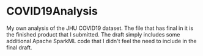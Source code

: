 # COVID19Analysis
My own analysis of the JHU COVID19 dataset. 
The file that has final in it is the finished product that I submitted. The draft simply includes some additional Apache SparkML code that I didn't feel the need to include in the final draft. 
